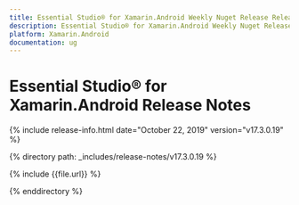 ```yaml
---
title: Essential Studio® for Xamarin.Android Weekly Nuget Release Release Notes  
description: Essential Studio® for Xamarin.Android Weekly Nuget Release Release Notes  
platform: Xamarin.Android
documentation: ug
---
```


# Essential Studio® for Xamarin.Android  Release Notes  

{% include release-info.html date="October 22, 2019"  version="v17.3.0.19" %} 


{% directory path: _includes/release-notes/v17.3.0.19 %}

{% include {{file.url}} %}

{% enddirectory %}